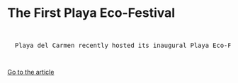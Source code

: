 <h1>The First Playa Eco-Festival</h1>
<pre>
<p>
  Playa del Carmen recently hosted its inaugural Playa Eco-Festival, a three-day event dedicated to ocean conservation. With beach cleanups, eco-friendly workshops, and a captivating marine-themed art exhibition, the festival left a lasting impact, inspiring sustainable practices and community unity in safeguarding this coastal paradise. Explore the transformative journey of Playa del Carmen's Eco-Festival and its enduring legacy.
</p>
</pre>

<p><a href="/story.html" target="_self">Go to the article</a></p>
